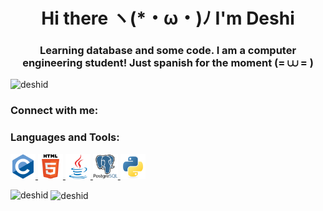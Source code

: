 <h1 align="center">Hi there ヽ(*・ω・)ﾉ I'm Deshi</h1>
<h3 align="center">Learning database and some code. I am a computer engineering student! 
Just spanish for the moment (= ⩊ = )</h3>

<p align="left"> <img src="https://komarev.com/ghpvc/?username=deshid&label=Profile%20views&color=0e75b6&style=flat" alt="deshid" /> </p>

<h3 align="left">Connect with me:</h3>
<p align="left">
</p>

<h3 align="left">Languages and Tools:</h3>
<p align="left"> <a href="https://www.cprogramming.com/" target="_blank" rel="noreferrer"> <img src="https://raw.githubusercontent.com/devicons/devicon/master/icons/c/c-original.svg" alt="c" width="40" height="40"/> </a> <a href="https://www.w3.org/html/" target="_blank" rel="noreferrer"> <img src="https://raw.githubusercontent.com/devicons/devicon/master/icons/html5/html5-original-wordmark.svg" alt="html5" width="40" height="40"/> </a> <a href="https://www.java.com" target="_blank" rel="noreferrer"> <img src="https://raw.githubusercontent.com/devicons/devicon/master/icons/java/java-original.svg" alt="java" width="40" height="40"/> </a> <a href="https://www.postgresql.org" target="_blank" rel="noreferrer"> <img src="https://raw.githubusercontent.com/devicons/devicon/master/icons/postgresql/postgresql-original-wordmark.svg" alt="postgresql" width="40" height="40"/> </a> <a href="https://www.python.org" target="_blank" rel="noreferrer"> <img src="https://raw.githubusercontent.com/devicons/devicon/master/icons/python/python-original.svg" alt="python" width="40" height="40"/> </a> </p>

<p><img align="left" src="https://github-readme-stats.vercel.app/api/top-langs?username=deshid&show_icons=true&locale=en&layout=compact" alt="deshid" /></p>

<p>&nbsp;<img align="center" src="https://github-readme-stats.vercel.app/api?username=deshid&show_icons=true&locale=en" alt="deshid" /></p>

<!--
**Deshid/Deshid** is a ✨ _special_ ✨ repository because its `README.md` (this file) appears on your GitHub profile.

Here are some ideas to get you started:

- 🔭 I’m currently working on ...
- 🌱 I’m currently learning data base! ( ˙꒳​˙ )
- 👯 I’m looking to collaborate on ...
- 🤔 I’m looking for help with ...
- 💬 Ask me about ...
- 📫 How to reach me: paulalabra18@gmail.com
- 😄 Pronouns: ...
- ⚡ Fun fact: ...
-->
